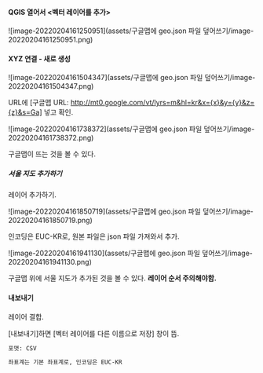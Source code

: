 #### QGIS 열어서 <벡터 레이어를 추가>

![image-20220204161250951](assets/구글맵에 geo.json 파일 덮어쓰기/image-20220204161250951.png)



#### XYZ 연결 - 새로 생성

![image-20220204161504347](assets/구글맵에 geo.json 파일 덮어쓰기/image-20220204161504347.png)

URL에 [구글맵 URL:  http://mt0.google.com/vt/lyrs=m&hl=kr&x={x}&y={y}&z={z}&s=Ga] 넣고 확인.

![image-20220204161738372](assets/구글맵에 geo.json 파일 덮어쓰기/image-20220204161738372.png)

구글맵이 뜨는 것을 볼 수 있다.



##### 서울 지도 추가하기

레이어 추가하기.

![image-20220204161850719](assets/구글맵에 geo.json 파일 덮어쓰기/image-20220204161850719.png)

인코딩은 EUC-KR로, 원본 파일은 json 파일 가져와서 추가.

![image-20220204161941130](assets/구글맵에 geo.json 파일 덮어쓰기/image-20220204161941130.png)

구글맵 위에 서울 지도가 추가된 것을 볼 수 있다. **레이어 순서 주의해야함.**



#### 내보내기

레이어 결합.

[내보내기]하면 [벡터 레이어를 다른 이름으로 저장] 창이 뜸.

```txt
포맷: CSV

좌표계는 기본 좌표계로, 인코딩은 EUC-KR
```


